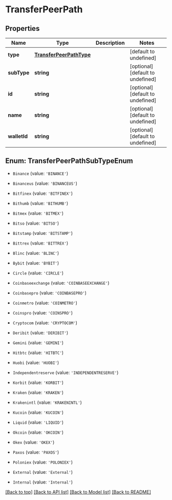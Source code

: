 # TransferPeerPath

## Properties

|Name | Type | Description | Notes|
|------------ | ------------- | ------------- | -------------|
|**type** | [**TransferPeerPathType**](TransferPeerPathType.md) |  | [default to undefined]|
|**subType** | **string** |  | [optional] [default to undefined]|
|**id** | **string** |  | [optional] [default to undefined]|
|**name** | **string** |  | [optional] [default to undefined]|
|**walletId** | **string** |  | [optional] [default to undefined]|


## Enum: TransferPeerPathSubTypeEnum


* `Binance` (value: `'BINANCE'`)

* `Binanceus` (value: `'BINANCEUS'`)

* `Bitfinex` (value: `'BITFINEX'`)

* `Bithumb` (value: `'BITHUMB'`)

* `Bitmex` (value: `'BITMEX'`)

* `Bitso` (value: `'BITSO'`)

* `Bitstamp` (value: `'BITSTAMP'`)

* `Bittrex` (value: `'BITTREX'`)

* `Blinc` (value: `'BLINC'`)

* `Bybit` (value: `'BYBIT'`)

* `Circle` (value: `'CIRCLE'`)

* `Coinbaseexchange` (value: `'COINBASEEXCHANGE'`)

* `Coinbasepro` (value: `'COINBASEPRO'`)

* `Coinmetro` (value: `'COINMETRO'`)

* `Coinspro` (value: `'COINSPRO'`)

* `Cryptocom` (value: `'CRYPTOCOM'`)

* `Deribit` (value: `'DERIBIT'`)

* `Gemini` (value: `'GEMINI'`)

* `Hitbtc` (value: `'HITBTC'`)

* `Huobi` (value: `'HUOBI'`)

* `Independentreserve` (value: `'INDEPENDENTRESERVE'`)

* `Korbit` (value: `'KORBIT'`)

* `Kraken` (value: `'KRAKEN'`)

* `Krakenintl` (value: `'KRAKENINTL'`)

* `Kucoin` (value: `'KUCOIN'`)

* `Liquid` (value: `'LIQUID'`)

* `Okcoin` (value: `'OKCOIN'`)

* `Okex` (value: `'OKEX'`)

* `Paxos` (value: `'PAXOS'`)

* `Poloniex` (value: `'POLONIEX'`)

* `External` (value: `'External'`)

* `Internal` (value: `'Internal'`)





[[Back to top]](#) [[Back to API list]](../../README.md#documentation-for-api-endpoints) [[Back to Model list]](../../README.md#documentation-for-models) [[Back to README]](../../README.md)
